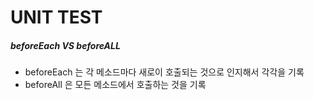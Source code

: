 # UNIT TEST

#####  beforeEach VS beforeALL

- beforeEach 는 각 메소드마다 새로이 호출되는 것으로 인지해서 각각을 기록
- beforeAll 은 모든 메소드에서 호출하는 것을 기록 